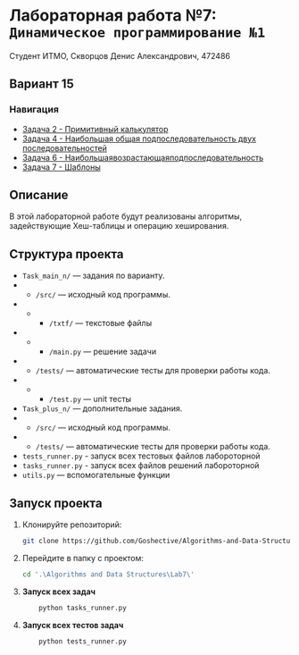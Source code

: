 # Лабораторная работа №7: `Динамическое программирование №1`

Студент ИТМО, Скворцов Денис Александрович, 472486

## Вариант 15

### Навигация
- [Задача 2 - Примитивный калькулятор ](Task_plus_2)
- [Задача 4 - Наибольшая общая подпоследовательность двух последовательностей ](Task_main_4)
- [Задача 6 - Наибольшаявозрастающаяподпоследовательность ](Task_main_6)
- [Задача 7 - Шаблоны ](Task_plus_7)


## Описание
В этой лабораторной работе будут реализованы алгоритмы, задействующие Хеш-таблицы и операцию хеширования.

## Структура проекта
- `Task_main_n/` — задания по варианту.
- - `/src/` — исходный код программы.
- - - `/txtf/` — текстовые файлы
- - - `/main.py` — решение задачи
- - `/tests/` — автоматические тесты для проверки работы кода.
- - - `/test.py` — unit тесты
- `Task_plus_n/` — дополнительные задания.
- - `/src/` — исходный код программы.
- - `/tests/` — автоматические тесты для проверки работы кода.
- `tests_runner.py` - запуск всех тестовых файлов лабороторной
- `tasks_runner.py` - запуск всех файлов решений лабороторной
- `utils.py` — вспомогательные функции

## Запуск проекта
1. Клонируйте репозиторий:
   ```bash
   git clone https://github.com/Goshective/Algorithms-and-Data-Structures
   ```

2. Перейдите в папку с проектом:
   ```bash
   cd '.\Algorithms and Data Structures\Lab7\'
   ```

3. **Запуск всех задач**
    ```bash
        python tasks_runner.py
    ```

4. **Запуск всех тестов задач**
    ```bash
        python tests_runner.py
    ```